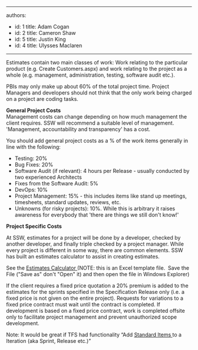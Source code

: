 

---
authors:
  - id: 1
    title: Adam Cogan
  - id: 2
    title: Cameron Shaw
  - id: 5
    title: Justin King
  - id: 4
    title: Ulysses Maclaren
---




<span class='intro'> 
  <p>​Estimates&#160;contain two main classes of work&#58; Work&#160;relating to the particular product (e.g. Create Customers.aspx) and work relating to the project as a whole&#160;(e.g. management, administration, testing, software audit etc.). <br></p>
<p>PBIs may&#160;only make up about&#160;60% of the total project time. Project Managers and developers should not think that the only work being charged on a project are coding tasks.<br></p> </span>


  <p>
    <strong>General Project Costs <br>
</strong>Management costs can change depending on how much management the client requires. SSW will recommend a suitable level of management. 'Management,&#160;accountability and transparency' has a cost. </p>
<p>You should add general project costs as a % of the work items generally in line with the following&#58;<br></p><ul>
    <li>Testing&#58; 20%​<br></li><li>Bug Fixes&#58; 20%<br></li>
    <li>Software Audit (if relevant)&#58; 4 hours per Release - usually conducted by two experienced Architects </li>
    <li>Fixes from the Software Audit&#58; 5% </li>
    <li>DevOps&#58; 10%<br></li><li>Project Management&#58; 15% - this includes items like stand up meetings, timesheets, standard updates, reviews, etc.<br></li>
    <li>Unknowns (for risky projects)&#58; 10%. While this is arbitrary it raises awareness for everybody ​that 'there are things we still don't know!' </li>
</ul>
<p><strong>Project Specific Costs </strong></p>
<p>At SSW, estimates for a project will be done by a developer, checked by another developer, and finally triple checked by a project manager. While every project is different in some way, there are common elements. SSW has built an estimates calculator to assist in creating estimates. </p>
<p>See the <a href="https&#58;//projects.ssw.com.au/Templates/Forms/AllItems.aspx">Estimates Calculator </a>(NOTE&#58; this is an Excel template file.&#160;&#160;Save the File (&quot;Save as&quot; don't &quot;Open&quot; it) and then open the file in Windows Explorer) </p>
<p>​If the client requires a fixed price quotation a 20% premium is added to the estimates for the sprints&#160;specified in the Specification Release only (i.e. a fixed price is not given on the entire project). Requests for variations to a fixed price contract must wait until the contract is completed. If development is based on a fixed price contract, work is completed offsite only to facilitate project management and prevent unauthorized scope development.​ </p>
<p>Note&#58; It would be great if TFS&#160;had functionality “Add <a href="http&#58;//www.ssw.com.au/ssw/Standards/BetterSoftwareSuggestions/TeamFoundationServer.aspx#StandardItems">Standard Items </a>to a Iteration (aka Sprint, Release etc.)” </p>



